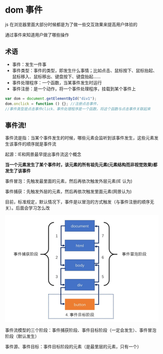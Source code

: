 # dom 事件

js 在浏览器里面大部分时候都是为了做一些交互效果来提高用户体验的

通过事件来知道用户做了哪些操作

## 术语

- 事件：发生一件事
- 事件类型：事件的类型，即发生什么事情；比如点击、鼠标按下、鼠标抬起、鼠标移入、鼠标移出、键盘按下、键盘抬起......
- 事件处理程序：一个函数，当某事件发生时运行
- 事件注册：是一个动作，将一个事件处理程序，挂载到某个事件上

```js
var dom = document.getElementById("div1");
dom.onclick = function () {}; //注册点击事件，
//事件类型是点击事件click、事件处理程序是一个函数，将这个函数与点击事件关联起来
```

## 事件流!

事件流是指：当某个事件发生的时候，哪些元素会监听到该事件发生，这些元素发生该事件的顺序就是事件流

起源：IE和网景最早提出事件流这个概念

**当一个元素发生了某个事件时，该元素的所有祖先元素(元素结构而非视觉效果)都发生了该事件**

事件冒泡：先触发最里面的元素，然后再依次触发外层元素(IE 认为)

事件捕获：先触发外层的元素，然后再依次触发里面元素(网景认为)

目前，标准规定，默认情况下，事件是以冒泡的方式触发（与事件注册的顺序无关）。后面会学习怎么改

<img src="img/事件流.jpg" />

事件流模型的三个阶段：事件捕获阶段、事件目标阶段（一定会发生）、事件冒泡阶段（默认发生）

事件源、事件目标：事件目标阶段的元素（是最里层的元素，只有一个）
